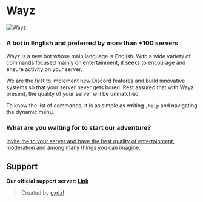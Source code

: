 # Wayz
![Wayz](https://i.ibb.co/S6hjXgL/cartel.jpg)

### **A bot in English and preferred by more than +100 servers**

Wayz is a new bot whose main language is English. With a wide variety of commands focused mainly on entertainment, it seeks to encourage and ensure activity on your server.

We are the first to implement new Discord features and build innovative systems so that your server never gets bored. Rest assured that with Wayz present, the quality of your server will be unmatched.

To know the list of commands, it is as simple as writing `,help` and navigating the dynamic menu.

### **What are you waiting for to start our adventure?**

[Invite me to your server and have the best quality of entertainment, moderation and among many things you can imagine.](https://discord.com/api/oauth2/authorize?client_id=866604832957136918&scope=bot+applications.commands&permissions=8)
## Support
**Our official support server: [Link](https://discord.com/invite/2jZE4VCA7F)**
> Created by [gxdz!](https://discord.com/users/841131506549522463)
